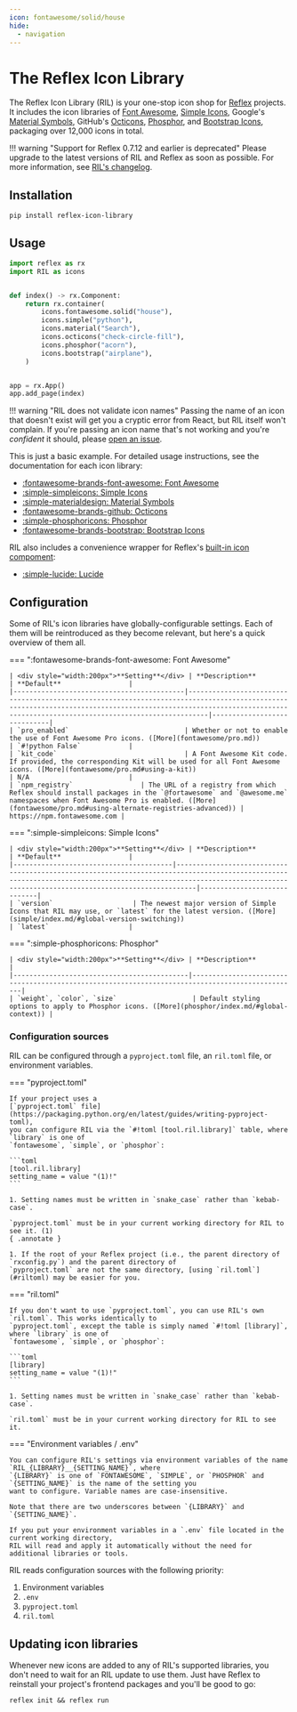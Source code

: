 ```yaml
---
icon: fontawesome/solid/house
hide:
  - navigation
---
```


# The Reflex Icon Library

The Reflex Icon Library (RIL) is your one-stop icon shop for [Reflex](https://reflex.dev) projects.
It includes the icon libraries of [Font Awesome](https://fontawesome.com), [Simple Icons](https://simpleicons.org),
Google's [Material Symbols](https://fonts.google.com/icons),
GitHub's [Octicons](https://primer.style/octicons), [Phosphor](https://phosphoricons.com/),
and [Bootstrap Icons](https://icons.getbootstrap.com/), packaging over 12,000 icons in total.

!!! warning "Support for Reflex 0.7.12 and earlier is deprecated"
    Please upgrade to the latest versions of RIL and Reflex as soon as possible. For more information,
    see [RIL's changelog](https://github.com/celsiusnarhwal/RIL/blob/main/CHANGELOG.md#1-4-3).

## Installation

```shell
pip install reflex-icon-library
```

## Usage

```python
import reflex as rx
import RIL as icons


def index() -> rx.Component:
    return rx.container(
        icons.fontawesome.solid("house"),
        icons.simple("python"),
        icons.material("Search"),
        icons.octicons("check-circle-fill"),
        icons.phosphor("acorn"),
        icons.bootstrap("airplane"),
    )


app = rx.App()
app.add_page(index)
```

!!! warning "RIL does not validate icon names"
    Passing the name of an icon that doesn't exist will get you a cryptic error from React, but RIL itself
    won't complain. If you're passing an icon name that's not working and you're _confident_ it should, please
    [open an issue](https://github.com/celsiusnarhwal/RIL/issues/new/choose).

This is just a basic example. For detailed usage instructions, see the documentation for each icon library:

- [:fontawesome-brands-font-awesome: Font Awesome](fontawesome/index.md)
- [:simple-simpleicons: Simple Icons](simple/index.md)
- [:simple-materialdesign: Material Symbols](material/index.md)
- [:fontawesome-brands-github: Octicons](octicons/index.md)
- [:simple-phosphoricons: Phosphor](phosphor/index.md)
- [:fontawesome-brands-bootstrap: Bootstrap Icons](bootstrap/index.md)

RIL also includes a convenience wrapper for
Reflex's [built-in icon compoment](https://reflex.dev/docs/library/data-display/icon/):

- [:simple-lucide: Lucide](lucide/index.md)

## Configuration

Some of RIL's icon libraries have globally-configurable settings. Each of them will be reintroduced as they become
relevant, but here's a quick overview of them all.

=== ":fontawesome-brands-font-awesome: Font Awesome"

    | <div style="width:200px">**Setting**</div> | **Description**                                                                                                                                                                                                       | **Default**                 |
    |-------------------------------------------|-----------------------------------------------------------------------------------------------------------------------------------------------------------------------------------------------------------------------|-----------------------------|
    | `pro_enabled`                             | Whether or not to enable the use of Font Awesome Pro icons. ([More](fontawesome/pro.md))                                                                                                                              | `#!python False`            |
    | `kit_code`                                | A Font Awesome Kit code. If provided, the corresponding Kit will be used for all Font Awesome icons. ([More](fontawesome/pro.md#using-a-kit))                                                                         | N/A                         |
    | `npm_registry`                 | The URL of a registry from which Reflex should install packages in the `@fortawesome` and `@awesome.me` namespaces when Font Awesome Pro is enabled. ([More](fontawesome/pro.md#using-alternate-registries-advanced)) | https://npm.fontawesome.com |

=== ":simple-simpleicons: Simple Icons"

    | <div style="width:200px">**Setting**</div> | **Description**                                                                                                                                                                                                       | **Default**                 |
    |----------------------------------------|-----------------------------------------------------------------------------------------------------------------------------------------------------------------------------------------------------------------------|-----------------------------|
    | `version`                    | The newest major version of Simple Icons that RIL may use, or `latest` for the latest version. ([More](simple/index.md/#global-version-switching))                                                                                  | `latest`                    |
    

=== ":simple-phosphoricons: Phosphor"

    | <div style="width:200px">**Setting**</div> | **Description**                                                                                 |
    |--------------------------------------------|-------------------------------------------------------------------------------------------------|
    | `weight`, `color`, `size`                   | Default styling options to apply to Phosphor icons. ([More](phosphor/index.md/#global-context)) |

### Configuration sources

RIL can be configured through a `pyproject.toml` file, an `ril.toml` file, or environment variables.

=== "pyproject.toml"

    If your project uses a
    [`pyproject.toml` file](https://packaging.python.org/en/latest/guides/writing-pyproject-toml),
    you can configure RIL via the `#!toml [tool.ril.library]` table, where `library` is one of
    `fontawesome`, `simple`, or `phosphor`:

    ```toml
    [tool.ril.library]
    setting_name = value "(1)!"
    ```

    1. Setting names must be written in `snake_case` rather than `kebab-case`.

    `pyproject.toml` must be in your current working directory for RIL to see it. (1)
    { .annotate }

    1. If the root of your Reflex project (i.e., the parent directory of `rxconfig.py`) and the parent directory of
    `pyproject.toml` are not the same directory, [using `ril.toml`](#riltoml) may be easier for you.

=== "ril.toml"

    If you don't want to use `pyproject.toml`, you can use RIL's own `ril.toml`. This works identically to
    `pyproject.toml`, except the table is simply named `#!toml [library]`, where `library` is one of
    `fontawesome`, `simple`, or `phosphor`:

    ```toml
    [library]
    setting_name = value "(1)!"
    ```

    1. Setting names must be written in `snake_case` rather than `kebab-case`.

    `ril.toml` must be in your current working directory for RIL to see it.

=== "Environment variables / .env"

    You can configure RIL's settings via environment variables of the name `RIL_{LIBRARY}__{SETTING_NAME}`, where
    `{LIBRARY}` is one of `FONTAWESOME`, `SIMPLE`, or `PHOSPHOR` and `{SETTING_NAME}` is the name of the setting you 
    want to configure. Variable names are case-insensitive.

    Note that there are two underscores between `{LIBRARY}` and `{SETTING_NAME}`.

    If you put your environment variables in a `.env` file located in the current working directory,
    RIL will read and apply it automatically without the need for additional libraries or tools.

RIL reads configuration sources with the following priority:

1. Environment variables
2. `.env`
3. `pyproject.toml`
4. `ril.toml`

## Updating icon libraries

Whenever new icons are added to any of RIL's supported libraries, you don't need to wait for an RIL update to use them.
Just have Reflex to reinstall your project's frontend packages and you'll be good to go:

```shell
reflex init && reflex run
```
